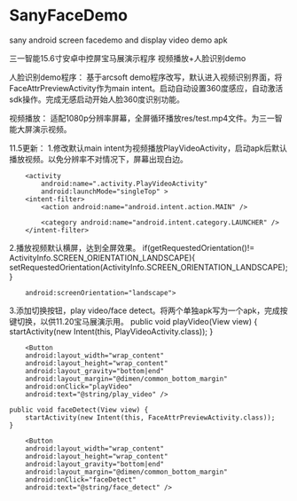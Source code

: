 # SanyFaceDemo
sany android screen facedemo and display video demo apk

三一智能15.6寸安卓中控屏宝马展演示程序
视频播放+人脸识别demo

人脸识别demo程序：
基于arcsoft demo程序改写，默认进入视频识别界面，将FaceAttrPreviewActivity作为main intent。启动自动设置360度感应，自动激活sdk操作。完成无感启动开始人脸360度识别功能。


视频播放：
适配1080p分辨率屏幕，全屏循环播放res/test.mp4文件。为三一智能大屏演示视频。

11.5更新：
1.修改默认main intent为视频播放PlayVideoActivity，启动apk后默认播放视频。以免分辨率不对情况下，屏幕出现白边。
        
        <activity
            android:name=".activity.PlayVideoActivity"
            android:launchMode="singleTop" >
        <intent-filter>
            <action android:name="android.intent.action.MAIN" />

            <category android:name="android.intent.category.LAUNCHER" />
        </intent-filter>

2.播放视频默认横屏，达到全屏效果。
        if(getRequestedOrientation()!= ActivityInfo.SCREEN_ORIENTATION_LANDSCAPE){
            setRequestedOrientation(ActivityInfo.SCREEN_ORIENTATION_LANDSCAPE);
        }
 
        android:screenOrientation="landscape">
        
3.添加切换按钮，play video/face detect。将两个单独apk写为一个apk，完成按键切换，以供11.20宝马展演示用。
    public void playVideo(View view) {
        startActivity(new Intent(this, PlayVideoActivity.class));
    }
    
        <Button
        android:layout_width="wrap_content"
        android:layout_height="wrap_content"
        android:layout_gravity="bottom|end"
        android:layout_margin="@dimen/common_bottom_margin"
        android:onClick="playVideo"
        android:text="@string/play_video" />
    
    public void faceDetect(View view) {
        startActivity(new Intent(this, FaceAttrPreviewActivity.class));
    }
    
        <Button
        android:layout_width="wrap_content"
        android:layout_height="wrap_content"
        android:layout_gravity="bottom|end"
        android:layout_margin="@dimen/common_bottom_margin"
        android:onClick="faceDetect"
        android:text="@string/face_detect" />


